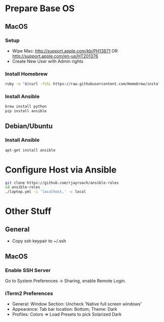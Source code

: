 # Prepare Base OS

## MacOS

### Setup

- Wipe Mac: http://support.apple.com/kb/PH13871  OR http://support.apple.com/en-us/HT201376
- Create New User with Admin rights

### Install Homebrew

```bash
ruby -e "$(curl -fsSL https://raw.githubusercontent.com/Homebrew/install/master/install)"
```

### Install Ansible

```bash
brew install python
pip install ansible
```

## Debian/Ubuntu

### Install Ansible
```bash
apt-get install ansible
```


# Configure Host via Ansible

```bash
git clone https://github.com/rjayroach/ansible-roles
cd ansible-roles
./laptop.yml -i 'localhost,' -c local
```

# Other Stuff

## General
- Copy ssh keypair to ~/.ssh

## MacOS

### Enable SSH Server

Go to System Preferences -> Sharing, enable Remote Login.

### iTerm2 Preferences
- General: Window Section: Uncheck 'Native full screen windows'
- Appearance: Tab bar location: Bottom;  Theme: Dark
- Profiles: Colors => Load Presets to pick Solarized Dark
